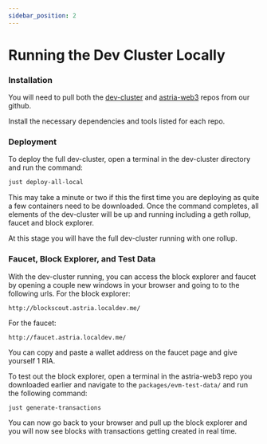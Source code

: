 ```yaml
---
sidebar_position: 2
---
```


# Running the Dev Cluster Locally

### Installation
You will need to pull both the [dev-cluster](https://github.com/astriaorg/dev-cluster) and [astria-web3](https://github.com/astriaorg/astria-web3) repos from our github.

Install the necessary dependencies and tools listed for each repo.

### Deployment
To deploy the full dev-cluster, open a terminal in the dev-cluster directory and run the command: 
```sh
just deploy-all-local
```

This may take a minute or two if this the first time you are deploying as quite a few containers need to be downloaded. Once the command completes, all elements of the dev-cluster will be up and running including a geth rollup, faucet and block explorer. 

At this stage you will have the full dev-cluster running with one rollup.

### Faucet, Block Explorer, and Test Data
With the dev-cluster running, you can access the block explorer and faucet by opening a couple new windows in your browser and going to to the following urls.
For the block explorer:
```
http://blockscout.astria.localdev.me/
```
For the faucet:
```
http://faucet.astria.localdev.me/
```

You can copy and paste a wallet address on the faucet page and give yourself 1 RIA. 

To test out the block explorer, open a terminal in the astria-web3 repo you downloaded earlier and navigate to the `packages/evm-test-data/` and run the following command:
```sh
just generate-transactions
```
You can now go back to your browser and pull up the block explorer and you will now see blocks with transactions getting created in real time.
